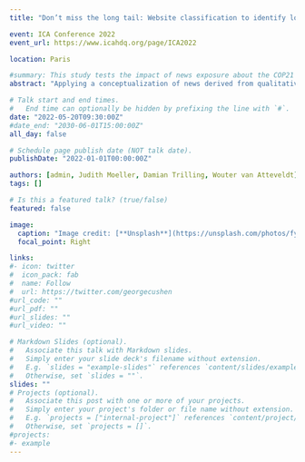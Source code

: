 ```yaml
---
title: "Don’t miss the long tail: Website classification to identify local and niche news."

event: ICA Conference 2022
event_url: https://www.icahdq.org/page/ICA2022

location: Paris

#summary: This study tests the impact of news exposure about the COP21 Paris Climate Summit on pro-environmental behavioral intentions as well as actual behavior and the role of emotions in this process.
abstract: "Applying a conceptualization of news derived from qualitative user research to digital trace data to identify the importance of local and non-institutionalized news sources in the digital news diet of users."

# Talk start and end times.
#   End time can optionally be hidden by prefixing the line with `#`.
date: "2022-05-20T09:30:00Z"
#date_end: "2030-06-01T15:00:00Z"
all_day: false

# Schedule page publish date (NOT talk date).
publishDate: "2022-01-01T00:00:00Z"

authors: [admin, Judith Moeller, Damian Trilling, Wouter van Atteveldt]
tags: []

# Is this a featured talk? (true/false)
featured: false

image:
  caption: "Image credit: [**Unsplash**](https://unsplash.com/photos/fyeOxvYvIyY)"
  focal_point: Right

links:
#- icon: twitter
#  icon_pack: fab
#  name: Follow
#  url: https://twitter.com/georgecushen
#url_code: ""
#url_pdf: ""
#url_slides: ""
#url_video: ""

# Markdown Slides (optional).
#   Associate this talk with Markdown slides.
#   Simply enter your slide deck's filename without extension.
#   E.g. `slides = "example-slides"` references `content/slides/example-slides.md`.
#   Otherwise, set `slides = ""`.
slides: ""
# Projects (optional).
#   Associate this post with one or more of your projects.
#   Simply enter your project's folder or file name without extension.
#   E.g. `projects = ["internal-project"]` references `content/project/deep-learning/index.md`.
#   Otherwise, set `projects = []`.
#projects:
#- example
---
```

